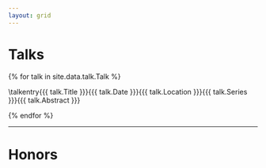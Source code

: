 ```yaml
---
layout: grid
---
```


# Talks

{% for talk in site.data.talk.Talk %}

&#92;talkentry&#123;{{ talk.Title }}&#125;&#123;{{ talk.Date }}&#125;&#123;{{ talk.Location }}&#125;&#123;{{ talk.Series }}&#125;&#123;{{ talk.Abstract }}&#125;

{% endfor %}

---

# Honors

